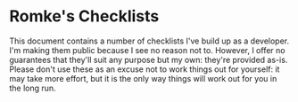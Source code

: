 Romke's Checklists
==================

This document contains a number of checklists I've build up as a
developer. I'm making them public because I see no reason not to.
However, I offer no guarantees that they'll suit any purpose but my
own: they're provided as-is. Please don't use these as an excuse not
to work things out for yourself: it may take more effort, but it is
the only way things will work out for you in the long run.
